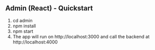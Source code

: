 Admin (React) - Quickstart
---------------------------
1. cd admin
2. npm install
3. npm start
4. The app will run on http://localhost:3000 and call the backend at http://localhost:4000
